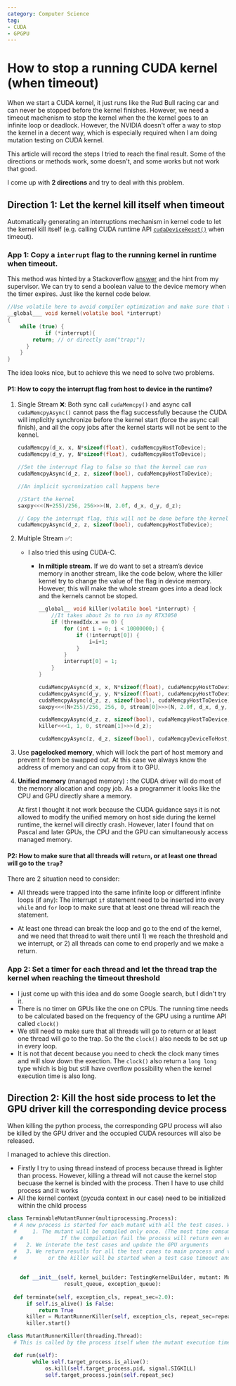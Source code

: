```yaml
---
category: Computer Science
tag: 
- CUDA
- GPGPU
---
```

# How to stop a running CUDA kernel (when timeout)

When we start a CUDA kernel, it just runs like the Rud Bull racing car and can never be stopped before the kernel finishes.  However, we need a timeout machenism to stop the kernel when the the kernel goes to an infinite loop or deadlock. However, the NVIDIA doesn't offer a way to stop the kernel in a decent way, which is especially required when I am doing mutation testing on CUDA kernel. 

This article will record the steps I tried to reach the final result. Some of the directions or methods work, some doesn't, and some works but not work that good.

I come up with **2 directions** and try to deal with this problem.

 ## Direction 1: Let the kernel kill itself when timeout

Automatically generating an interruptions mechanism in kernel code to let the kernel kill itself (e.g. calling CUDA runtime API [`cudaDeviceReset()`](https://docs.nvidia.com/cuda/cuda-runtime-api/group__CUDART__DEVICE.html#group__CUDART__DEVICE_1gef69dd5c6d0206c2b8d099abac61f217)  when timeout).

### App 1: Copy a `interrupt` flag to the running kernel in runtime when timeout.

This method was hinted by a Stackoverflow [answer](https://stackoverflow.com/questions/12505750/how-can-a-global-function-return-a-value-or-break-out-like-c-c-does/12506030#12506030) and the hint from my supervisor.  We can try to send a boolean value to the device memory when the timer expires. Just like the kernel code below.

```c
//Use volatile here to avoid compiler optimization and make sure that the threads in the while loop will always read the interrupt parameter for each iteration.
__global___ void kernel(volatile bool *interrupt) 
{
    while (true) {
			if (*interrupt){
        return; // or directly asm("trap;");
      }
    }
}
```

The idea looks nice, but to achieve this we need to solve two problems.

#### P1: How to copy the interrupt flag from host to device in the runtime?

1. Single Stream ❌:  Both sync call `cudaMemcpy()`  and async call  `cudaMemcpyAsync()` cannot pass the flag successfully because the CUDA will implicitly synchronize before the kernel start (force the async call finish), and all the copy jobs after the kernel starts will not be sent to the kennel.

   ```c
   cudaMemcpy(d_x, x, N*sizeof(float), cudaMemcpyHostToDevice);
   cudaMemcpy(d_y, y, N*sizeof(float), cudaMemcpyHostToDevice);
   
   //Set the interrupt flag to false so that the kernel can run
   cudaMemcpyAsync(d_z, z, sizeof(bool), cudaMemcpyHostToDevice);
   
   //An implicit sycronization call happens here
   
   //Start the kernel
   saxpy<<<(N+255)/256, 256>>>(N, 2.0f, d_x, d_y, d_z);
   
   // Copy the interrupt flag, this will not be done before the kernel finish.
   cudaMemcpyAsync(d_z, z, sizeof(bool), cudaMemcpyHostToDevice); 
   ```

2. Multiple Stream ✅: 


   * I also tried this using CUDA-C.

     * **In miltiple stream.** If we do want to set a stream’s device memory in another stream, like the code below, where the killer kernel try to change the value of the flag in device memory. However, this will make the whole stream goes into a dead lock and the kernels cannot be stoped.

       ```c
       __global__ void killer(volatile bool *interrupt) {
           //It takes about 2s to run in my RTX3050
           if (threadIdx.x == 0) {
               for (int i = 0; i < 10000000;) {
                   if (!interrupt[0]) {
                       i=i+1;
                   }
               }
               interrupt[0] = 1;
           }
       }
       
       cudaMemcpyAsync(d_x, x, N*sizeof(float), cudaMemcpyHostToDevice, stream[0]);
       cudaMemcpyAsync(d_y, y, N*sizeof(float), cudaMemcpyHostToDevice, stream[0]);
       cudaMemcpyAsync(d_z, z, sizeof(bool), cudaMemcpyHostToDevice, stream[0]);
       saxpy<<<(N+255)/256, 256, 0, stream[0]>>>(N, 2.0f, d_x, d_y, d_z);
       
       cudaMemcpyAsync(d_z, z, sizeof(bool), cudaMemcpyHostToDevice, stream[1]);// Trigger dead lock
       killer<<<1, 1, 0, stream[1]>>>(d_z);
       
       cudaMemcpyAsync(z, d_z, sizeof(bool), cudaMemcpyDeviceToHost, stream[1]);
       ```

2. Use **pagelocked memory**, which will lock the part of host memory and prevent it from be swapped out. At this case we always know the address of memory and can copy from it to GPU.

3. **Unified memory** (managed memory) : the CUDA driver will do most of the memory allocation and copy job. As a programmer it looks like the CPU and GPU directly share a memory.

   At first I thought it not work because the CUDA guidance says it is not allowed to modify the unified memory on host side during the kernel runtime, the kernel will directly crash. However, later I found that on Pascal and later GPUs, the CPU and the GPU can simultaneously access managed memory. 



#### P2: How to make sure that all threads will `return`, or at least one thread will go to the `trap`?

There are 2 situation need to consider:

- All threads were trapped into the same infinite loop or different infinite loops (if any): The interrupt `if` statement need to be inserted into every `while` and `for` loop to make sure that at least one thread will reach the statement.

- At least one thread can break the loop and go to the end of the kernel, and we need that thread to wait there until 1) we reach the threshold and we interrupt, or 2) all threads can come to end properly and we make a return.

### App 2: Set a timer for each thread and let the thread trap the kernel when reaching the timeout threshold

*  I just come up with this idea and do some Google search, but I didn't try it.
*  There is no timer on GPUs like the one on CPUs. The running time needs to be calculated based on the frequency of the GPU using a runtime API called `clock()`
*  We still need to make sure that all threads will go to return or at least one thread will go to the trap. So the the `clock()` also needs to be set up in every loop.
*  It is not that decent because you need to check the clock many times and will slow down the exection. The `clock()` also return a `long long` type which is big but still have overflow possibility when the kernel execution time is also long.

## Direction 2: Kill the host side process to let the GPU driver kill the corresponding device process

When killing the python process, the corresponding GPU process will also be killed by the GPU driver and the occupied CUDA resources will also be released.

I managed to achieve this direction.

* Firstly I try to using thread instead of process because thread is lighter than process. However, killing a thread will not cause the kernel stop becuase the kernel is binded with the process. Then I have to use child process and it works
* All the kernel context (pycuda context in our case) need to be initialized within the child process

```python
class TerminableMutantRunner(multiprocessing.Process):
  # A new process is started for each mutant with all the test cases. Which means:
  #		1. The mutant will be compiled only once. (The most time comsuming job)
 	#			 If the compilation fail the process will return een error.		
  #   2. We interate the test cases and update the GPU arguments
  #   3. We return resutls for all the test cases to main process and verify the results there,
  # 		 or the killer will be started when a test case timeout and this process itself will be killed
  
  
	def __init__(self, kernel_builder: TestingKernelBuilder, mutant: Mutant, test_cases: list[TestCase],
                  result_queue, exception_queue): 
  
  def terminate(self, exception_cls, repeat_sec=2.0):
      if self.is_alive() is False:
          return True
      killer = MutantRunnerKiller(self, exception_cls, repeat_sec=repeat_sec)
      killer.start()

class MutantRunnerKiller(threading.Thread):
  # This is called by the process itself when the mutant execution timeout and 

  def run(self):
        while self.target_process.is_alive():
            os.kill(self.target_process.pid, signal.SIGKILL)
            self.target_process.join(self.repeat_sec)
```
